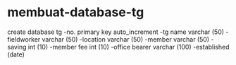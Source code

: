 # membuat-database-tg
create database tg
-no. primary key auto_increment
-tg name varchar (50)
-fieldworker varchar (50)
-location varchar (50)
-member varchar (50)
-saving int (10)
-member fee int (10)
-office bearer varchar (100)
-established (date)
